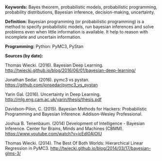 <strong>Keywords:</strong> Bayes theorem, probabilistic models, probabilistic programming, probability distributions, Bayesian inference, decision-making, uncertainty.


<strong>Definition:</strong> Bayesian programming (or probabilistic programming) is a method to specify probabilistic models, run bayesian inferences and solve problems even when little information is available. It help to reason with incomplete and uncertain information.


<strong>Programming:</strong> Python: PyMC3, PyStan


<strong>Sources (by date): </strong>

Thomas Wiecki. (2016). Bayesian Deep Learning. http://twiecki.github.io/blog/2016/06/01/bayesian-deep-learning/

Jonathan Sedar. (2016). pymc3 vs pystan. https://github.com/jonsedar/pymc3_vs_pystan 

Yarin Gal. (2016). Uncertainty in Deep Learning. http://mlg.eng.cam.ac.uk/yarin/thesis/thesis.pdf 

Davidson-Pilon, C. (2015). Bayesian Methods for Hackers: Probabilistic Programming and Bayesian Inference. Addison-Wesley Professional.

Joshua B. Tenenbaum. (2014) Development of Intelligence - Bayesian Inference. Center for Brains, Minds and Machines (CBMM). https://www.youtube.com/watch?v=icEdI0AIOlU 

Thomas Wiecki. (2014). The Best Of Both Worlds: Hierarchical Linear Regression in PyMC3. http://twiecki.github.io/blog/2014/03/17/bayesian-glms-3/ 
